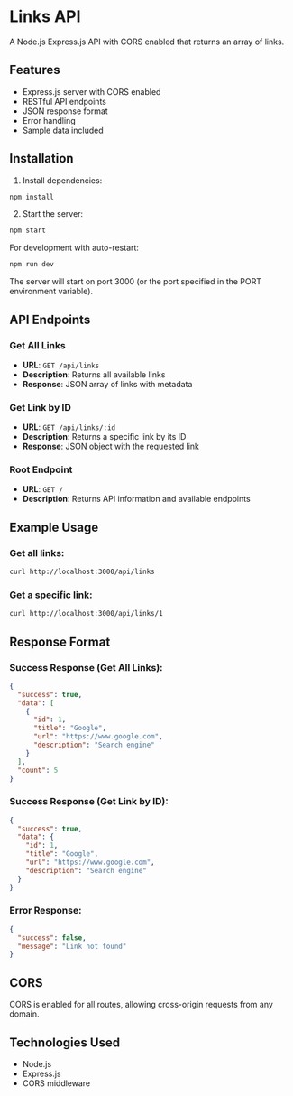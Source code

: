 # Links API

A Node.js Express.js API with CORS enabled that returns an array of links.

## Features

- Express.js server with CORS enabled
- RESTful API endpoints
- JSON response format
- Error handling
- Sample data included

## Installation

1. Install dependencies:
```bash
npm install
```

2. Start the server:
```bash
npm start
```

For development with auto-restart:
```bash
npm run dev
```

The server will start on port 3000 (or the port specified in the PORT environment variable).

## API Endpoints

### Get All Links
- **URL**: `GET /api/links`
- **Description**: Returns all available links
- **Response**: JSON array of links with metadata

### Get Link by ID
- **URL**: `GET /api/links/:id`
- **Description**: Returns a specific link by its ID
- **Response**: JSON object with the requested link

### Root Endpoint
- **URL**: `GET /`
- **Description**: Returns API information and available endpoints

## Example Usage

### Get all links:
```bash
curl http://localhost:3000/api/links
```

### Get a specific link:
```bash
curl http://localhost:3000/api/links/1
```

## Response Format

### Success Response (Get All Links):
```json
{
  "success": true,
  "data": [
    {
      "id": 1,
      "title": "Google",
      "url": "https://www.google.com",
      "description": "Search engine"
    }
  ],
  "count": 5
}
```

### Success Response (Get Link by ID):
```json
{
  "success": true,
  "data": {
    "id": 1,
    "title": "Google",
    "url": "https://www.google.com",
    "description": "Search engine"
  }
}
```

### Error Response:
```json
{
  "success": false,
  "message": "Link not found"
}
```

## CORS

CORS is enabled for all routes, allowing cross-origin requests from any domain.

## Technologies Used

- Node.js
- Express.js
- CORS middleware 